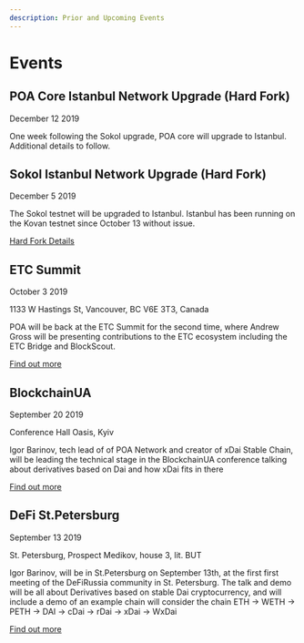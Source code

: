 ```yaml
---
description: Prior and Upcoming Events
---
```


# Events

## POA Core Istanbul Network Upgrade \(Hard Fork\)

December 12 2019

One week following the Sokol upgrade, POA core will upgrade to Istanbul. Additional details to follow.

## Sokol Istanbul Network Upgrade \(Hard Fork\)

December 5 2019

The Sokol testnet will be upgraded to Istanbul. Istanbul has been running on the Kovan testnet since October 13 without issue. 

 [Hard Fork Details](../for-validators/hard-forks/sokol/upcoming-hf-2019-12-05-or-12095200.md)

## ETC Summit 

October 3 2019

1133 W Hastings St, Vancouver, BC V6E 3T3, Canada

POA will be back at the ETC Summit for the second time, where Andrew Gross will be presenting contributions to the ETC ecosystem including the ETC Bridge and BlockScout.

[Find out more](https://etcsummit.com/)

## BlockchainUA

September 20 2019

Conference Hall Oasis, Kyiv

Igor Barinov, tech lead of of POA Network and creator of xDai Stable Chain, will be leading the technical stage in the BlockchainUA conference talking about derivatives based on Dai and how xDai fits in there

[Find out more](https://blockchainua.com/en/)



## DeFi St.Petersburg

September 13 2019

St. Petersburg, Prospect Medikov, house 3, lit. BUT

Igor Barinov, will be in St.Petersburg on September 13th, at the first first meeting of the DeFiRussia community in St. Petersburg. The talk and demo will be all about Derivatives based on stable Dai cryptocurrency, and will include a demo of an example chain will consider the chain ETH -&gt; WETH -&gt; PETH -&gt; DAI -&gt; cDai -&gt; rDai -&gt; xDai -&gt; WxDai

[Find out more](https://defimoscow.timepad.ru/event/1057340/)



